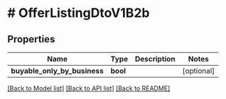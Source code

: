 # # OfferListingDtoV1B2b

## Properties

Name | Type | Description | Notes
------------ | ------------- | ------------- | -------------
**buyable_only_by_business** | **bool** |  | [optional]

[[Back to Model list]](../../README.md#models) [[Back to API list]](../../README.md#endpoints) [[Back to README]](../../README.md)
